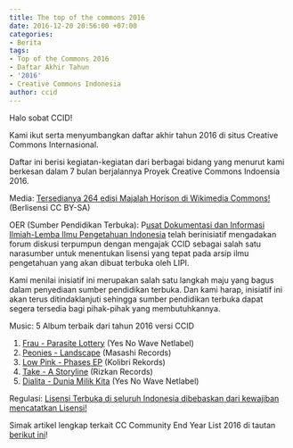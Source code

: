 ```yaml
---
title: The top of the commons 2016
date: 2016-12-20 20:56:00 +07:00
categories:
- Berita
tags:
- Top of the Commons 2016
- Daftar Akhir Tahun
- '2016'
- Creative Commons Indonesia
author: ccid
---
```


Halo sobat CCID!

Kami ikut serta menyumbangkan daftar akhir tahun 2016 di situs Creative Commons Internasional.

Daftar ini berisi kegiatan-kegiatan dari berbagai bidang yang menurut kami berkesan dalam 7 bulan berjalannya Proyek Creative Commons Indoensia 2016.

Media: [Tersedianya 264 edisi Majalah Horison di Wikimedia Commons!](http://ccid.siteleaf.net/sobat%20ccid/berita/2016/08/26/majalah-horison-akan-hadir-di-wikimedia-commons-secara-bertahap.html) (Berlisensi CC BY-SA)

OER (Sumber Pendidikan Terbuka): P[usat Dokumentasi dan Informasi Ilmiah-Lemba Ilmu Pengetahuan Indonesia](http://ccid.siteleaf.net/acara/berita/2016/11/19/creative-commons-indonesia-di-focus-group-discussion-creative-commons-untuk-sistem-repositori-karya-ilmiah-digital-dan-depositori-data-ilmiah-digital-oleh-lipi.html) telah berinisiatif mengadakan forum diskusi terpumpun dengan mengajak CCID sebagai salah satu narasumber untuk menentukan lisensi yang tepat pada arsip ilmu pengetahuan yang akan dibuat terbuka oleh LIPI.

Kami menilai inisiatif ini merupakan salah satu langkah maju yang bagus dalam penyediaan sumber pendidikan terbuka. Dan kami harap, inisiatif ini akan terus ditindaklanjuti sehingga sumber pendidikan terbuka dapat segera tersedia bagi pihak-pihak yang membutuhkannya.

Music: 5 Album terbaik dari tahun 2016 versi CCID
1. [Frau - Parasite Lottery](http://yesnowave.com/yesno082/) (Yes No Wave Netlabel)
2. [Peonies - Landscape](https://nanabarecords.bandcamp.com/album/landscape) (Masashi Records)
3. [Low Pink - Phases EP](https://kolibrirekords.bandcamp.com/album/phases-ep) (Kolibri Rekords)
4. [Take - A Storyline](https://rizkanrecords.bandcamp.com/album/rr21-take-a-storyline) (Rizkan Records)
5. [Dialita - Dunia Milik Kita](http://yesnowave.com/yesno083/) (Yes No Wave Netlabel)

Regulasi: [Lisensi Terbuka di seluruh Indonesia dibebaskan dari kewajiban mencatatkan Lisensi!](http://ccid.siteleaf.net/kajian/berita/2016/11/28/lisensi-creative-commons-dibebaskan-dari-kewajiban-mencatatkan-lisensi.html)

Simak artikel lengkap terkait CC Community End Year List 2016 di tautan [berikut ini](https://creativecommons.org/2016/12/20/top-commons-2016/)!